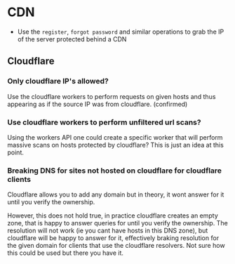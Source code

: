 # CDN
* Use the `register`, `forgot password` and similar operations to grab the IP of the server protected behind a CDN

## Cloudflare
### Only cloudflare IP's allowed?
Use the cloudflare workers to perform requests on given hosts and thus appearing as if the source IP was from cloudflare. (confirmed)

### Use cloudflare workers to perform unfiltered url scans?
Using the workers API one could create a specific worker that will perform massive scans on hosts protected by cloudflare? This is just an idea at this point.


### Breaking DNS for sites not hosted on cloudflare for cloudflare clients
Cloudflare allows you to add any domain but in theory, it wont answer for it until you verify the ownership.

However, this does not hold true, in practice cloudflare creates an empty zone, that is happy to answer queries for until you verify the ownership. The resolution will not work (ie you cant have hosts in this DNS zone), but cloudflare will be happy to answer for it, effectively braking resolution for the given domain for clients that use the cloudflare resolvers. Not sure how this could be used but there you have it.